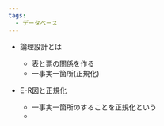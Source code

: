 ```yaml
---
tags:
  - データベース
---
```

- 論理設計とは
	- 表と票の関係を作る 
	- 一事実一箇所(正規化)

- E-R図と正規化 
	- 一事実一箇所のすることを正規化という
	- 